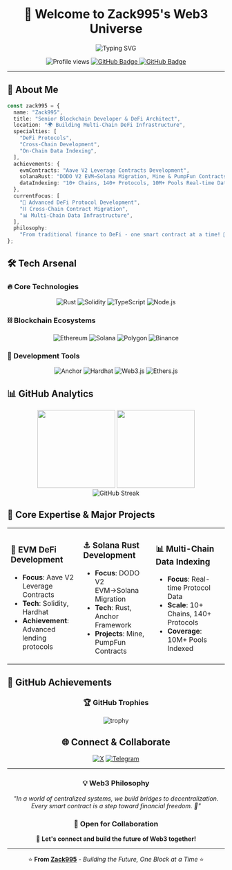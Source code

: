 <div align="center">

# 🔗 Welcome to Zack995's Web3 Universe

<img src="https://readme-typing-svg.herokuapp.com?font=Fira+Code&pause=1000&color=00D9FF&center=true&vCenter=true&width=435&lines=Senior+DeFi+Protocol+Developer+%F0%9F%9A%80;Solidity+%7C+Rust+%7C+Multi-Chain+Expert;Aave+%7C+DODO+%7C+Cross-Chain+Migration;10M%2B+Pools+Data+Infrastructure!" alt="Typing SVG" />

<p>
  <img src="https://komarev.com/ghpvc/?username=Zack995&label=Profile%20views&color=0e75b6&style=flat" alt="Profile views" />
  <a href="https://github.com/Zack995?tab=followers">
    <img src="https://img.shields.io/github/followers/Zack995?label=Followers&style=social" alt="GitHub Badge" />
  </a>
  <a href="https://github.com/Zack995?tab=repositories&sort=stargazers">
    <img src="https://img.shields.io/github/stars/Zack995?label=Stars&style=social" alt="GitHub Badge" />
  </a>
</p>

</div>

---

## 🎯 About Me

```typescript
const zack995 = {
  name: "Zack995",
  title: "Senior Blockchain Developer & DeFi Architect",
  location: "🌍 Building Multi-Chain DeFi Infrastructure",
  specialties: [
    "DeFi Protocols",
    "Cross-Chain Development",
    "On-Chain Data Indexing",
  ],
  achievements: {
    evmContracts: "Aave V2 Leverage Contracts Development",
    solanaRust: "DODO V2 EVM→Solana Migration, Mine & PumpFun Contracts",
    dataIndexing: "10+ Chains, 140+ Protocols, 10M+ Pools Real-time Data",
  },
  currentFocus: [
    "🏦 Advanced DeFi Protocol Development",
    "⛓️ Cross-Chain Contract Migration",
    "📊 Multi-Chain Data Infrastructure",
  ],
  philosophy:
    "From traditional finance to DeFi - one smart contract at a time! 💫",
};
```

## 🛠️ Tech Arsenal

### 🔥 Core Technologies

<p align="center">
  <img src="https://img.shields.io/badge/Rust-%23000000.svg?style=for-the-badge&logo=rust&logoColor=white" alt="Rust" />
  <img src="https://img.shields.io/badge/Solidity-%23363636.svg?style=for-the-badge&logo=solidity&logoColor=white" alt="Solidity" />
  <img src="https://img.shields.io/badge/TypeScript-%23007ACC.svg?style=for-the-badge&logo=typescript&logoColor=white" alt="TypeScript" />
  <img src="https://img.shields.io/badge/Node.js-6DA55F?style=for-the-badge&logo=node.js&logoColor=white" alt="Node.js" />
</p>

### ⛓️ Blockchain Ecosystems

<p align="center">
  <img src="https://img.shields.io/badge/Ethereum-3C3C3D?style=for-the-badge&logo=Ethereum&logoColor=white" alt="Ethereum" />
  <img src="https://img.shields.io/badge/Solana-9945FF?style=for-the-badge&logo=solana&logoColor=white" alt="Solana" />
  <img src="https://img.shields.io/badge/Polygon-8247E5?style=for-the-badge&logo=polygon&logoColor=white" alt="Polygon" />
  <img src="https://img.shields.io/badge/Binance-FCD535?style=for-the-badge&logo=binance&logoColor=white" alt="Binance" />
</p>

### 🔧 Development Tools

<p align="center">
  <img src="https://img.shields.io/badge/Anchor-FF6B35?style=for-the-badge&logo=anchor&logoColor=white" alt="Anchor" />
  <img src="https://img.shields.io/badge/Hardhat-FFF04D?style=for-the-badge&logo=hardhat&logoColor=black" alt="Hardhat" />
  <img src="https://img.shields.io/badge/Web3.js-F16822?style=for-the-badge&logo=web3.js&logoColor=white" alt="Web3.js" />
  <img src="https://img.shields.io/badge/ethers.js-2535A0?style=for-the-badge&logo=ethereum&logoColor=white" alt="Ethers.js" />
</p>

## 📊 GitHub Analytics

<div align="center">
  <img height="180em" src="https://github-readme-stats.vercel.app/api?username=Zack995&show_icons=true&theme=tokyonight&include_all_commits=true&count_private=true&hide_border=true"/>
  <img height="180em" src="https://github-readme-stats.vercel.app/api/top-langs/?username=Zack995&layout=compact&theme=tokyonight&hide_border=true"/>
</div>

<div align="center">
  <img src="https://github-readme-streak-stats.herokuapp.com/?user=Zack995&theme=tokyonight&hide_border=true" alt="GitHub Streak" />
</div>

## 🚀 Core Expertise & Major Projects

<table>
<tr>
<td width="33%">

### 🏦 EVM DeFi Development

- **Focus**: Aave V2 Leverage Contracts
- **Tech**: Solidity, Hardhat
- **Achievement**: Advanced lending protocols

</td>
<td width="33%">

### ⚓ Solana Rust Development

- **Focus**: DODO V2 EVM→Solana Migration
- **Tech**: Rust, Anchor Framework
- **Projects**: Mine, PumpFun Contracts

</td>
<td width="33%">

### 📊 Multi-Chain Data Indexing

- **Focus**: Real-time Protocol Data
- **Scale**: 10+ Chains, 140+ Protocols
- **Coverage**: 10M+ Pools Indexed

</td>
</tr>
</table>

## 🎪 GitHub Achievements

<div align="center">

### 🏆 GitHub Trophies

![trophy](https://github-profile-trophy.vercel.app/?username=Zack995&theme=onedark&no-frame=true&row=1&column=6)

## 🌐 Connect & Collaborate

<div align="center">

[![X](https://img.shields.io/badge/X-000000?style=for-the-badge&logo=x&logoColor=white)](https://x.com/cczzc_eth)
[![Telegram](https://img.shields.io/badge/Telegram-2CA5E0?style=for-the-badge&logo=telegram&logoColor=white)](https://t.me/Connor_DJ)

</div>

---

<div align="center">

### 💡 Web3 Philosophy

_"In a world of centralized systems, we build bridges to decentralization.  
Every smart contract is a step toward financial freedom. 🚀"_

### 🤝 Open for Collaboration

💬 **Let's connect and build the future of Web3 together!**

---

⭐️ **From [Zack995](https://github.com/Zack995)** - _Building the Future, One Block at a Time_ ⭐️

</div>

